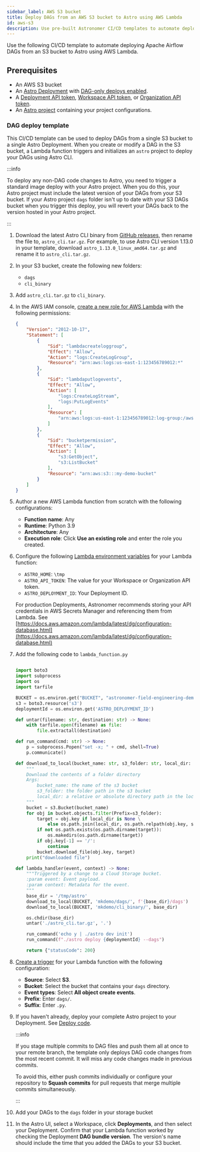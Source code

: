 ```yaml
---
sidebar_label: AWS S3 bucket
title: Deploy DAGs from an AWS S3 bucket to Astro using AWS Lambda
id: aws-s3
description: Use pre-built Astronomer CI/CD templates to automate deploying Apache Airflow DAGs to Astro using AWS S3 and Lambda.
---
```


Use the following CI/CD template to automate deploying Apache Airflow DAGs from an S3 bucket to Astro using AWS Lambda.

## Prerequisites

- An AWS S3 bucket
- An [Astro Deployment](create-deployment.md) with [DAG-only deploys enabled](deploy-dags.md#enable-or-disable-dag-only-deploys-on-a-deployment).
- A [Deployment API token](deployment-api-tokens.md), [Workspace API token](workspace-api-tokens.md), or [Organization API token](organization-api-tokens.md).
- An [Astro project](cli/develop-project.md#create-an-astro-project) containing your project configurations.

### DAG deploy template

This CI/CD template can be used to deploy DAGs from a single S3 bucket to a single Astro Deployment. When you create or modify a DAG in the S3 bucket, a Lambda function triggers and initializes an `astro` project to deploy your DAGs using Astro CLI.

:::info

To deploy any non-DAG code changes to Astro, you need to trigger a standard image deploy with your Astro project. When you do this, your Astro project must include the latest version of your DAGs from your S3 bucket. If your Astro project `dags` folder isn't up to date with your S3 DAGs bucket when you trigger this deploy, you will revert your DAGs back to the version hosted in your Astro project.

:::

1. Download the latest Astro CLI binary from [GitHub releases](https://github.com/astronomer/astro-cli/releases), then rename the file to, `astro_cli.tar.gz`. For example, to use Astro CLI version 1.13.0 in your template, download `astro_1.13.0_linux_amd64.tar.gz` and rename it to `astro_cli.tar.gz`.
2. In your S3 bucket, create the following new folders:

    - `dags`
    - `cli_binary`

3. Add `astro_cli.tar.gz` to `cli_binary`.
4. In the AWS IAM console, [create a new role for AWS Lambda](https://docs.aws.amazon.com/lambda/latest/dg/lambda-intro-execution-role.html#permissions-executionrole-console) with the following permissions:

    ```json
    {
        "Version": "2012-10-17",
        "Statement": [
            {
                "Sid": "lambdacreateloggroup",
                "Effect": "Allow",
                "Action": "logs:CreateLogGroup",
                "Resource": "arn:aws:logs:us-east-1:123456789012:*"
            },
            {
                "Sid": "lambdaputlogevents",
                "Effect": "Allow",
                "Action": [
                    "logs:CreateLogStream",
                    "logs:PutLogEvents"
                ],
                "Resource": [
                    "arn:aws:logs:us-east-1:123456789012:log-group:/aws/lambda/s3_to_astro:*"
                ]
            },
            {
                "Sid": "bucketpermission",
                "Effect": "Allow",
                "Action": [
                    "s3:GetObject",
                    "s3:ListBucket"
                ],
                "Resource": "arn:aws:s3:::my-demo-bucket"
            }
        ]
    }
    ```

5. Author a new AWS Lambda function from scratch with the following configurations:

    - **Function name**: Any
    - **Runtime**: Python 3.9
    - **Architecture**: Any
    - **Execution role**: Click **Use an existing role** and enter the role you created.

6. Configure the following [Lambda environment variables](https://docs.aws.amazon.com/lambda/latest/dg/configuration-envvars.html) for your Lambda function:

    - `ASTRO_HOME`: `\tmp`
    - `ASTRO_API_TOKEN`: The value for your Workspace or Organization API token.
    - `ASTRO_DEPLOYMENT_ID`: Your Deployment ID.

    For production Deployments, Astronomer recommends storing your API credentials in AWS Secrets Manager and referencing them from Lambda. See [https://docs.aws.amazon.com/lambda/latest/dg/configuration-database.html](https://docs.aws.amazon.com/lambda/latest/dg/configuration-database.html)

7. Add the following code to `lambda_function.py`

    ```python

    import boto3
    import subprocess
    import os
    import tarfile

    BUCKET = os.environ.get("BUCKET", "astronomer-field-engineering-demo")
    s3 = boto3.resource('s3')
    deploymentId = os.environ.get('ASTRO_DEPLOYMENT_ID')

    def untar(filename: str, destination: str) -> None:
        with tarfile.open(filename) as file:
            file.extractall(destination)

    def run_command(cmd: str) -> None:
        p = subprocess.Popen("set -x; " + cmd, shell=True)
        p.communicate()

    def download_to_local(bucket_name: str, s3_folder: str, local_dir: str = None) -> None:
        """
        Download the contents of a folder directory
        Args:
            bucket_name: the name of the s3 bucket
            s3_folder: the folder path in the s3 bucket
            local_dir: a relative or absolute directory path in the local file system
        """
        bucket = s3.Bucket(bucket_name)
        for obj in bucket.objects.filter(Prefix=s3_folder):
            target = obj.key if local_dir is None \
                else os.path.join(local_dir, os.path.relpath(obj.key, s3_folder))
            if not os.path.exists(os.path.dirname(target)):
                os.makedirs(os.path.dirname(target))
            if obj.key[-1] == '/':
                continue
            bucket.download_file(obj.key, target)
        print("downloaded file")

    def lambda_handler(event, context) -> None:
        """Triggered by a change to a Cloud Storage bucket.
        :param event: Event payload.
        :param context: Metadata for the event.
        """
        base_dir = '/tmp/astro'
        download_to_local(BUCKET, 'mkdemo/dags/', f'{base_dir}/dags')
        download_to_local(BUCKET, 'mkdemo/cli_binary/', base_dir)

        os.chdir(base_dir)
        untar('./astro_cli.tar.gz', '.')

        run_command('echo y | ./astro dev init')
        run_command(f"./astro deploy {deploymentId} --dags")

        return {"statusCode": 200}
    ```

8. [Create a trigger](https://docs.aws.amazon.com/lambda/latest/dg/lambda-invocation.html) for your Lambda function with the following configuration:

    - **Source**: Select **S3**.
    - **Bucket**: Select the bucket that contains your `dags` directory.
    - **Event types**: Select **All object create events**.
    - **Prefix**: Enter `dags/`.
    - **Suffix**: Enter `.py`.

9. If you haven't already, deploy your complete Astro project to your Deployment. See [Deploy code](deploy-code.md).

    :::info

    If you stage multiple commits to DAG files and push them all at once to your remote branch, the template only deploys DAG code changes from the most recent commit. It will miss any code changes made in previous commits.

    To avoid this, either push commits individually or configure your repository to **Squash commits** for pull requests that merge multiple commits simultaneously.

    :::

10. Add your DAGs to the `dags` folder in your storage bucket
11. In the Astro UI, select a Workspace, click **Deployments**, and then select your Deployment. Confirm that your Lambda function worked by checking the Deployment **DAG bundle version**. The version's name should include the time that you added the DAGs to your S3 bucket.

